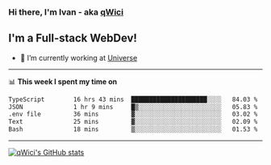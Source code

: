 ### Hi there, I'm Ivan - aka [qWici][website]

## I'm a Full-stack WebDev!
- 🔭 I’m currently working at [Universe][universe]

---

📊 **This week I spent my time on**
<!--START_SECTION:waka-->

```txt
TypeScript        16 hrs 43 mins  █████████████████████░░░░   84.03 %
JSON              1 hr 9 mins     █▒░░░░░░░░░░░░░░░░░░░░░░░   05.83 %
.env file         36 mins         ▓░░░░░░░░░░░░░░░░░░░░░░░░   03.02 %
Text              25 mins         ▓░░░░░░░░░░░░░░░░░░░░░░░░   02.09 %
Bash              18 mins         ▒░░░░░░░░░░░░░░░░░░░░░░░░   01.53 %
```

<!--END_SECTION:waka-->

---

[![qWici's GitHub stats](https://github-readme-stats.vercel.app/api?username=qWici)](https://github.com/qWici/github-readme-stats)

[website]: https://devkucher.com
[twitter]: https://twitter.com/KucherDev
[linkedin]: https://www.linkedin.com/in/ivankucher
[universe]: https://universeapps.limited
